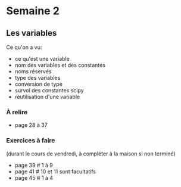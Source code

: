 # Semaine 2

## Les variables

Ce qu'on a vu:
- ce qu'est une variable
- nom des variables et des constantes
- noms réservés
- type des variables
- conversion de type
- survol des constantes scipy
- réutilisation d'une variable

### À relire
 - page 28 à 37

### Exercices à faire
(durant le cours de vendredi, à compléter à la maison si non terminé)

- page 39 # 1 à 9
- page 41 # 10 et 11 sont facultatifs
- page 45 # 1 à 4
